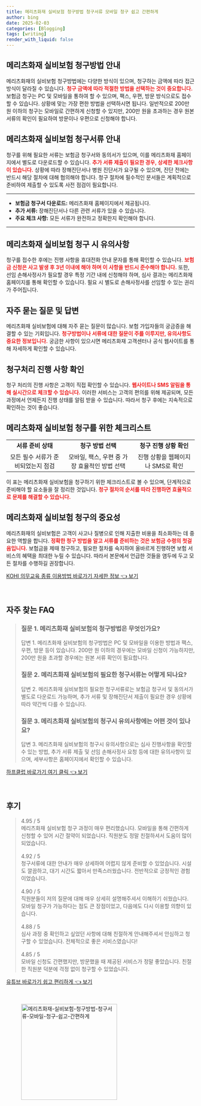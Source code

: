 ```yaml
---
title: 메리츠화재 실비보험 청구방법 청구서류 모바일 청구 쉽고 간편하게
author: bing
date: 2025-02-03
categories: [Blogging]
tags: [writing]
render_with_liquid: false
---
```



<h2 id='실비보험 청구방법 안내'>메리츠화재 실비보험 청구방법 안내</h2>

<p>메리츠화재의 실비보험 청구방법에는 다양한 방식이 있으며, 청구하는 금액에 따라 접근 방식이 달라질 수 있습니다. <b><span style="color: #ee2323;">청구 금액에 따라 적절한 방법을 선택하는 것이 중요합니다.</span></b> 보험금 청구는 PC 및 모바일을 통하여 할 수 있으며, 팩스, 우편, 방문 방식으로도 접수할 수 있습니다. 상황에 맞는 가장 편한 방법을 선택하시면 됩니다. 일반적으로 200만 원 이하의 청구는 모바일로 간편하게 신청할 수 있지만, 200만 원을 초과하는 경우 원본 서류의 확인이 필요하여 방문이나 우편으로 신청해야 합니다.</p>

<h2 id='청구서류 안내'>메리츠화재 실비보험 청구서류 안내</h2>

<p>청구를 위해 필요한 서류는 보험금 청구서와 동의서가 있으며, 이를 메리츠화재 홈페이지에서 별도로 다운로드할 수 있습니다. <b><span style="color: #ee2323;">추가 서류 제출이 필요한 경우, 상세한 체크사항이 있습니다.</span></b> 상황에 따라 장해진단서나 병원 진단서가 요구될 수 있으며, 진단 전에는 반드시 해당 절차에 대해 협의해야 합니다. 청구 절차에 필수적인 문서들은 계획적으로 준비하여 제출할 수 있도록 사전 점검이 필요합니다.</p>

<hr />

<ul>
    <li><b>보험금 청구서 다운로드:</b> 메리츠화재 홈페이지에서 제공됩니다.</li>
    <li><b>추가 서류:</b> 장해진단서나 다른 관련 서류가 있을 수 있습니다.</li>
    <li><b>주요 체크 사항:</b> 모든 서류가 완전하고 정확한지 확인해야 합니다.</li>
</ul>

<hr />

<h2 id='청구 시 유의사항'>메리츠화재 실비보험 청구 시 유의사항</h2>

<p>청구를 접수한 후에는 진행 사항을 휴대전화 안내 문자를 통해 확인할 수 있습니다. <b><span style="color: #ee2323;">보험금 신청은 사고 발생 후 3년 이내에 해야 하며 이 사항을 반드시 준수해야 합니다.</span></b> 또한, 선임 손해사정사가 필요할 경우 특정 기간 내에 신청해야 하며, 심사 결과는 메리츠화재 홈페이지를 통해 확인할 수 있습니다. 필요 시 별도로 손해사정사를 선임할 수 있는 권리가 주어집니다.</p>

<h2 id='자주 묻는 질문'>자주 묻는 질문 및 답변</h2>

<p>메리츠화재 실비보험에 대해 자주 묻는 질문이 많습니다. 보험 가입자들의 궁금증을 해결할 수 있는 기회입니다. <b><span style="color: #ee2323;">청구방법이나 서류에 대한 질문이 주를 이루지만, 유의사항도 중요한 정보입니다.</span></b> 궁금한 사항이 있으시면 메리츠화재 고객센터나 공식 웹사이트를 통해 자세하게 확인할 수 있습니다.</p>

<h2 id='청구처리 진행 사항'>청구처리 진행 사항 확인</h2>

<p>청구 처리의 진행 사항은 고객이 직접 확인할 수 있습니다. <b><span style="color: #ee2323;">웹사이트나 SMS 알림을 통해 실시간으로 체크할 수 있습니다.</span></b> 이러한 서비스는 고객의 편의를 위해 제공되며, 모든 과정에서 언제든지 진행 상태를 알림 받을 수 있습니다. 따라서 청구 후에는 지속적으로 확인하는 것이 좋습니다.</p>

<h2 id='중요한 체크리스트'>메리츠화재 실비보험 청구를 위한 체크리스트</h2>

<table>
    <tr>
        <td style="text-align: center; height: 17px;"><b>서류 준비 상태</b></td>
        <td style="text-align: center; height: 17px;"><b>청구 방법 선택</b></td>
        <td style="text-align: center; height: 17px;"><b>청구 진행 상황 확인</b></td>
    </tr>
    <tr>
        <td style="text-align: center; height: 17px;">모든 필수 서류가 준비되었는지 점검</td>
        <td style="text-align: center; height: 17px;">모바일, 팩스, 우편 중 가장 효율적인 방법 선택</td>
        <td style="text-align: center; height: 17px;">진행 상황을 웹페이지나 SMS로 확인</td>
    </tr>
</table>

<p>이 표는 메리츠화재 실비보험을 청구하기 위한 체크리스트로 볼 수 있으며, 단계적으로 준비해야 할 요소들을 잘 정리한 것입니다. <b><span style="color: #ee2323;">청구 절차의 순서를 따라 진행하면 효율적으로 문제를 해결할 수 있습니다.</span></b></p>

<h2 id='결론'>메리츠화재 실비보험 청구의 중요성</h2>

<p>메리츠화재의 실비보험은 고객이 사고나 질병으로 인해 지출한 비용을 최소화하는 데 중요한 역할을 합니다. <b><span style="color: #ee2323;">정확한 청구 방법을 알고 서류를 준비하는 것은 보험금 수령의 첫걸음입니다.</span></b> 보험금을 제때 청구하고, 필요한 절차를 숙지하여 올바르게 진행하면 보험 서비스의 혜택을 최대한 누릴 수 있습니다. 따라서 본문에서 언급한 것들을 염두에 두고 모든 절차를 수행하길 권장합니다.</p>


<p><a class="click-button" title="KOHI 의무교육 종류 이용방법 바로가기 자세한 정보" href="https://yellowplanner.github.io/posts/KOHI-%EC%9D%98%EB%AC%B4%EA%B5%90%EC%9C%A1-%EC%A2%85%EB%A5%98-%EC%9D%B4%EC%9A%A9%EB%B0%A9%EB%B2%95-%EB%B0%94%EB%A1%9C%EA%B0%80%EA%B8%B0-%EC%9E%90%EC%84%B8%ED%95%9C-%EC%A0%95%EB%B3%B4/" rel="dofollow">KOHI 의무교육 종류 이용방법 바로가기 자세한 정보 👈 보기</a></p><br>
<h2 id='자주_찾는_FAQ'>자주 찾는 FAQ</h2>
<div itemscope="" itemtype="https://schema.org/FAQPage"> 
<blockquote> 
<div itemscope="" itemprop="mainEntity" itemtype="https://schema.org/Question"> 
<h3 itemprop="name">질문 1. 메리츠화재 실비보험의 청구방법은 무엇인가요?</h3> 
<div itemscope="" itemprop="acceptedAnswer" itemtype="https://schema.org/Answer"> 
<span itemprop="text"> 
<p>답변 1. 메리츠화재 실비보험의 청구방법은 PC 및 모바일을 이용한 방법과 팩스, 우편, 방문 등이 있습니다. 200만 원 이하의 경우에는 모바일 신청이 가능하지만, 200만 원을 초과할 경우에는 원본 서류 확인이 필요합니다.</p> 
</span> 
</div> 
</div> 
<div itemscope="" itemprop="mainEntity" itemtype="https://schema.org/Question"> 
<h3 itemprop="name">질문 2. 메리츠화재 실비보험의 필요한 청구서류는 어떻게 되나요?</h3> 
<div itemscope="" itemprop="acceptedAnswer" itemtype="https://schema.org/Answer"> 
<span itemprop="text"> 
<p>답변 2. 메리츠화재 실비보험의 필요한 청구서류로는 보험금 청구서 및 동의서가 별도로 다운로드 가능하며, 추가 서류 및 장해진단서 제출이 필요한 경우 상황에 따라 약간씩 다를 수 있습니다.</p> 
</span> 
</div> 
</div> 
<div itemscope="" itemprop="mainEntity" itemtype="https://schema.org/Question"> 
<h3 itemprop="name">질문 3. 메리츠화재 실비보험의 청구시 유의사항에는 어떤 것이 있나요?</h3> 
<div itemscope="" itemprop="acceptedAnswer" itemtype="https://schema.org/Answer"> 
<span itemprop="text"> 
<p>답변 3. 메리츠화재 실비보험의 청구시 유의사항으로는 심사 진행사항을 확인할 수 있는 방법, 추가 서류 제출 및 선임 손해사정사 요청 등에 대한 유의사항이 있으며, 세부사항은 홈페이지에서 확인할 수 있습니다.</p> 
</span> 
</div> 
</div> 
</blockquote> 
</div>
<p><a class="click-button" title="하프클럽 바로가기 여기 클릭" href="https://yellowplanner.github.io/posts/%ED%95%98%ED%94%84%ED%81%B4%EB%9F%BD-%EB%B0%94%EB%A1%9C%EA%B0%80%EA%B8%B0-%EC%97%AC%EA%B8%B0-%ED%81%B4%EB%A6%AD/" rel="dofollow">하프클럽 바로가기 여기 클릭 👈 보기</a></p><br>
<h2 id='후기'>후기</h2>
<div itemscope itemtype="https://schema.org/Product">
  <blockquote>
  <div itemprop="review" itemscope itemtype="https://schema.org/Review">
      <div itemprop="reviewRating" itemscope itemtype="https://schema.org/Rating"> <span itemprop="ratingValue">4.95</span> / <span itemprop="bestRating">5</span> </div>
      <span itemprop="reviewBody">메리츠화재 실비보험 청구 과정이 매우 편리했습니다. 모바일을 통해 간편하게 신청할 수 있어 시간 절약이 되었습니다. 직원분도 정말 친절하셔서 도움이 많이 되었습니다.</span>
  </div>
  <br>
  <div itemprop="review" itemscope itemtype="https://schema.org/Review">
      <div itemprop="reviewRating" itemscope itemtype="https://schema.org/Rating"> <span itemprop="ratingValue">4.92</span> / <span itemprop="bestRating">5</span> </div>
      <span itemprop="reviewBody">청구서류에 대한 안내가 매우 상세하여 어렵지 않게 준비할 수 있었습니다. 시설도 깔끔하고, 대기 시간도 짧아서 만족스러웠습니다. 전반적으로 긍정적인 경험이었습니다.</span>
  </div>
  <br>
  <div itemprop="review" itemscope itemtype="https://schema.org/Review">
      <div itemprop="reviewRating" itemscope itemtype="https://schema.org/Rating"> <span itemprop="ratingValue">4.90</span> / <span itemprop="bestRating">5</span> </div>
      <span itemprop="reviewBody">직원분들이 저의 질문에 대해 매우 상세히 설명해주셔서 이해하기 쉬웠습니다. 모바일 청구가 가능하다는 점도 큰 장점이었고, 다음에도 다시 이용할 의향이 있습니다.</span>
  </div>
  <br>
  <div itemprop="review" itemscope itemtype="https://schema.org/Review">
      <div itemprop="reviewRating" itemscope itemtype="https://schema.org/Rating"> <span itemprop="ratingValue">4.88</span> / <span itemprop="bestRating">5</span> </div>
      <span itemprop="reviewBody">심사 과정 중 확인하고 싶었던 사항에 대해 친절하게 안내해주셔서 안심하고 청구할 수 있었습니다. 전체적으로 좋은 서비스였습니다!</span>
  </div>
  <br>
  <div itemprop="review" itemscope itemtype="https://schema.org/Review">
      <div itemprop="reviewRating" itemscope itemtype="https://schema.org/Rating"> <span itemprop="ratingValue">4.85</span> / <span itemprop="bestRating">5</span> </div>
      <span itemprop="reviewBody">모바일 신청도 간편했지만, 방문했을 때 제공된 서비스가 정말 좋았습니다. 친절한 직원분 덕분에 걱정 없이 청구할 수 있었습니다.</span>
  </div>
  </blockquote>
</div>
<p><a class="click-button" title="유튜브 바로가기 쉽고 편리하게" href="https://yellowplanner.github.io/posts/%EC%9C%A0%ED%8A%9C%EB%B8%8C-%EB%B0%94%EB%A1%9C%EA%B0%80%EA%B8%B0-%EC%89%BD%EA%B3%A0-%ED%8E%B8%EB%A6%AC%ED%95%98%EA%B2%8C/" rel="dofollow">유튜브 바로가기 쉽고 편리하게 👈 보기</a></p><br>
<figure class="image"><img src="https://yellowplanner.github.io/assets/img/thumbnail/메리츠화재-실비보험-청구방법-청구서류-모바일-청구-쉽고-간편하게.webp" alt="메리츠화재-실비보험-청구방법-청구서류-모바일-청구-쉽고-간편하게" width="256" height="256"></figure>